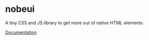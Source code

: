 # nobeui

A tiny CSS and JS library to get more out of native HTML elements.

[Documentation](https://leluvara.github.io/nobeui/)
